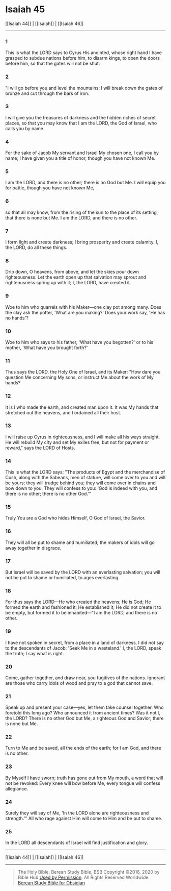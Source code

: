 # Isaiah 45

[[Isaiah 44]] | [[Isaiah]] | [[Isaiah 46]]

---

### 1
This is what the LORD says to Cyrus His anointed, whose right hand I have grasped to subdue nations before him, to disarm kings, to open the doors before him, so that the gates will not be shut:

### 2
"I will go before you and level the mountains; I will break down the gates of bronze and cut through the bars of iron.

### 3
I will give you the treasures of darkness and the hidden riches of secret places, so that you may know that I am the LORD, the God of Israel, who calls you by name.

### 4
For the sake of Jacob My servant and Israel My chosen one, I call you by name; I have given you a title of honor, though you have not known Me.

### 5
I am the LORD, and there is no other; there is no God but Me. I will equip you for battle, though you have not known Me,

### 6
so that all may know, from the rising of the sun to the place of its setting, that there is none but Me. I am the LORD, and there is no other.

### 7
I form light and create darkness; I bring prosperity and create calamity. I, the LORD, do all these things.

### 8
Drip down, O heavens, from above, and let the skies pour down righteousness. Let the earth open up that salvation may sprout and righteousness spring up with it; I, the LORD, have created it.

### 9
Woe to him who quarrels with his Maker—one clay pot among many. Does the clay ask the potter, 'What are you making?' Does your work say, 'He has no hands'?

### 10
Woe to him who says to his father, 'What have you begotten?' or to his mother, 'What have you brought forth?'

### 11
Thus says the LORD, the Holy One of Israel, and its Maker: "How dare you question Me concerning My sons, or instruct Me about the work of My hands?

### 12
It is I who made the earth, and created man upon it. It was My hands that stretched out the heavens, and I ordained all their host.

### 13
I will raise up Cyrus in righteousness, and I will make all his ways straight. He will rebuild My city and set My exiles free, but not for payment or reward," says the LORD of Hosts.

### 14
This is what the LORD says: "The products of Egypt and the merchandise of Cush, along with the Sabeans, men of stature, will come over to you and will be yours; they will trudge behind you; they will come over in chains and bow down to you. They will confess to you: 'God is indeed with you, and there is no other; there is no other God.'"

### 15
Truly You are a God who hides Himself, O God of Israel, the Savior.

### 16
They will all be put to shame and humiliated; the makers of idols will go away together in disgrace.

### 17
But Israel will be saved by the LORD with an everlasting salvation; you will not be put to shame or humiliated, to ages everlasting.

### 18
For thus says the LORD—He who created the heavens; He is God; He formed the earth and fashioned it; He established it; He did not create it to be empty, but formed it to be inhabited—"I am the LORD, and there is no other.

### 19
I have not spoken in secret, from a place in a land of darkness. I did not say to the descendants of Jacob: 'Seek Me in a wasteland.' I, the LORD, speak the truth; I say what is right.

### 20
Come, gather together, and draw near, you fugitives of the nations. Ignorant are those who carry idols of wood and pray to a god that cannot save.

### 21
Speak up and present your case—yes, let them take counsel together. Who foretold this long ago? Who announced it from ancient times? Was it not I, the LORD? There is no other God but Me, a righteous God and Savior; there is none but Me.

### 22
Turn to Me and be saved, all the ends of the earth; for I am God, and there is no other.

### 23
By Myself I have sworn; truth has gone out from My mouth, a word that will not be revoked: Every knee will bow before Me, every tongue will confess allegiance.

### 24
Surely they will say of Me, 'In the LORD alone are righteousness and strength.'" All who rage against Him will come to Him and be put to shame.

### 25
In the LORD all descendants of Israel will find justification and glory.

---

[[Isaiah 44]] | [[Isaiah]] | [[Isaiah 46]]

---

> The Holy Bible, Berean Study Bible, BSB
> Copyright &copy;2016, 2020 by Bible Hub
> [Used by Permission](https://berean.bible/terms.htm). All Rights Reserved Worldwide.
> [Berean Study Bible for Obsidian](https://github.com/gapmiss/berean-study-bible-for-obsidian)

